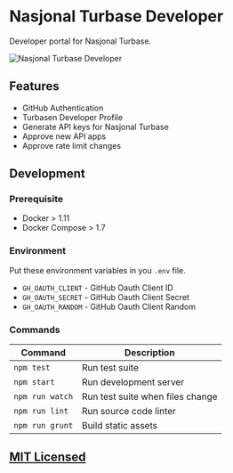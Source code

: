 # Nasjonal Turbase Developer

Developer portal for Nasjonal Turbase.

![Nasjonal Turbase Developer](https://raw.githubusercontent.com/Turbasen/Developer/master/static/images/demo.gif)

## Features

* GitHub Authentication
* Turbasen Developer Profile
* Generate API keys for Nasjonal Turbase
* Approve new API apps
* Approve rate limit changes

## Development

### Prerequisite

* Docker > 1.11
* Docker Compose > 1.7

### Environment

Put these environment variables in you `.env` file.

* `GH_OAUTH_CLIENT` - GitHub Oauth Client ID
* `GH_OAUTH_SECRET` - GitHub Oauth Client Secret
* `GH_OAUTH_RANDOM` - GitHub Oauth Client Random

### Commands

| Command         | Description                     |
|-----------------|---------------------------------|
| `npm test`      | Run test suite                  |
| `npm start`     | Run development server          |
| `npm run watch` | Run test suite when files change|
| `npm run lint`  | Run source code linter          |
| `npm run grunt` | Build static assets             |

## [MIT Licensed](https://github.com/Turbasen/Developer/blob/master/LICENSE)
